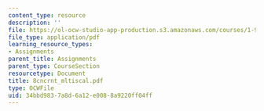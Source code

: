 ```yaml
---
content_type: resource
description: ''
file: https://ol-ocw-studio-app-production.s3.amazonaws.com/courses/1-978-from-nano-to-macro-introduction-to-atomistic-modeling-techniques-january-iap-2007/34bbd9837a8d6a12e0088a9220ff04ff_8cncrnt_mltiscal.pdf
file_type: application/pdf
learning_resource_types:
- Assignments
parent_title: Assignments
parent_type: CourseSection
resourcetype: Document
title: 8cncrnt_mltiscal.pdf
type: OCWFile
uid: 34bbd983-7a8d-6a12-e008-8a9220ff04ff
---
```

